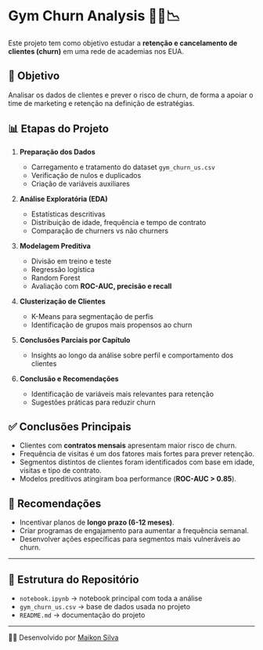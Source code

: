 # Gym Churn Analysis 🏋️‍♂️📉

Este projeto tem como objetivo estudar a **retenção e cancelamento de clientes (churn)** em uma rede de academias nos EUA.

## 🎯 Objetivo
Analisar os dados de clientes e prever o risco de churn, de forma a apoiar o time de marketing e retenção na definição de estratégias.

## 📊 Etapas do Projeto
1. **Preparação dos Dados**  
   - Carregamento e tratamento do dataset `gym_churn_us.csv`  
   - Verificação de nulos e duplicados  
   - Criação de variáveis auxiliares  

2. **Análise Exploratória (EDA)**  
   - Estatísticas descritivas  
   - Distribuição de idade, frequência e tempo de contrato  
   - Comparação de churners vs não churners  

3. **Modelagem Preditiva**  
   - Divisão em treino e teste  
   - Regressão logística  
   - Random Forest  
   - Avaliação com **ROC-AUC, precisão e recall**  

4. **Clusterização de Clientes**  
   - K-Means para segmentação de perfis  
   - Identificação de grupos mais propensos ao churn  

5. **Conclusões Parciais por Capítulo**  
   - Insights ao longo da análise sobre perfil e comportamento dos clientes  

6. **Conclusão e Recomendações**  
   - Identificação de variáveis mais relevantes para retenção  
   - Sugestões práticas para reduzir churn  

## ✅ Conclusões Principais
- Clientes com **contratos mensais** apresentam maior risco de churn.  
- Frequência de visitas é um dos fatores mais fortes para prever retenção.  
- Segmentos distintos de clientes foram identificados com base em idade, visitas e tipo de contrato.  
- Modelos preditivos atingiram boa performance (**ROC-AUC > 0.85**).  

## 🚀 Recomendações
- Incentivar planos de **longo prazo (6-12 meses)**.  
- Criar programas de engajamento para aumentar a frequência semanal.  
- Desenvolver ações específicas para segmentos mais vulneráveis ao churn.  

---

## 📂 Estrutura do Repositório
- `notebook.ipynb` → notebook principal com toda a análise  
- `gym_churn_us.csv` → base de dados usada no projeto  
- `README.md` → documentação do projeto  

---

👨‍💻 Desenvolvido por [Maikon Silva](https://www.linkedin.com/in/maikon-silva-457b98181/)  
